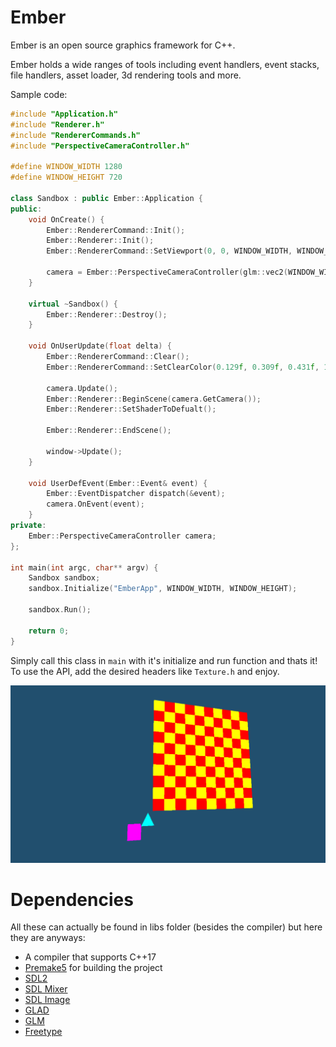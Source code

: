 # Ember

Ember is an open source graphics framework for C++.

Ember holds a wide ranges of tools including event handlers, event stacks, file handlers, asset loader, 3d rendering tools and more.

Sample code:
```c++
#include "Application.h"
#include "Renderer.h"
#include "RendererCommands.h"
#include "PerspectiveCameraController.h"

#define WINDOW_WIDTH 1280
#define WINDOW_HEIGHT 720

class Sandbox : public Ember::Application {
public:
	void OnCreate() { 	
		Ember::RendererCommand::Init();
		Ember::Renderer::Init();
		Ember::RendererCommand::SetViewport(0, 0, WINDOW_WIDTH, WINDOW_HEIGHT);

		camera = Ember::PerspectiveCameraController(glm::vec2(WINDOW_WIDTH, WINDOW_HEIGHT));
	}

	virtual ~Sandbox() {
		Ember::Renderer::Destroy();
	}

	void OnUserUpdate(float delta) {
		Ember::RendererCommand::Clear();
		Ember::RendererCommand::SetClearColor(0.129f, 0.309f, 0.431f, 1.0f);

		camera.Update();
		Ember::Renderer::BeginScene(camera.GetCamera());
		Ember::Renderer::SetShaderToDefualt();

		Ember::Renderer::EndScene();

		window->Update();
	}

	void UserDefEvent(Ember::Event& event) {
		Ember::EventDispatcher dispatch(&event);
		camera.OnEvent(event);
	}
private:
	Ember::PerspectiveCameraController camera;
};

int main(int argc, char** argv) {
	Sandbox sandbox;
	sandbox.Initialize("EmberApp", WINDOW_WIDTH, WINDOW_HEIGHT);

	sandbox.Run();

	return 0;
}

```

Simply call this class in `main` with it's initialize and run function and thats it! To use the API, add the desired headers like `Texture.h` and enjoy.

![image not found](https://github.com/strah19/Ember/blob/master/docs/example.png?raw=true)


# Dependencies 
All these can actually be found in libs folder (besides the compiler) but here they are anyways:
<ul>
	<li>A compiler that supports C++17</li>
	<li><a href = "https://premake.github.io">Premake5</a> for building the project</li>
	<li><a href = "https://www.libsdl.org/download-2.0.php">SDL2</a></li>
	<li><a href = "https://www.libsdl.org/projects/SDL_mixer">SDL Mixer</a></li>
	<li><a href = "https://www.libsdl.org/projects/SDL_image">SDL Image</a></li>
	<li><a href = "https://glad.dav1d.de">GLAD</a></li>
	<li><a href = "https://github.com/g-truc/glm">GLM</a></li>
	<li><a href = "https://www.freetype.org">Freetype</a></li>
</ul>
